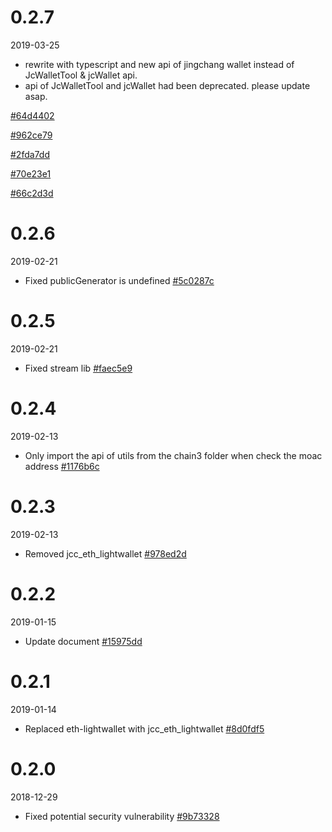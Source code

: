 <!-- markdownlint-disable MD024 -->

# 0.2.7

2019-03-25

- rewrite with typescript and new api of jingchang wallet instead of JcWalletTool & jcWallet api.
- api of JcWalletTool and jcWallet had been deprecated. please update asap.

[#64d4402](https://github.com/JCCDex/jcc_wallet/commit/64d4402c74cd5246d55e541f62ed99566b363851)

[#962ce79](https://github.com/JCCDex/jcc_wallet/commit/962ce799388421f65412067e6d405259b5a10f29)

[#2fda7dd](https://github.com/JCCDex/jcc_wallet/commit/2fda7ddff817537dd1ec1ddf408b86470190e8dd)

[#70e23e1](https://github.com/JCCDex/jcc_wallet/commit/70e23e1c8851c4f81bd11d85206bde332a06ada8)

[#66c2d3d](https://github.com/JCCDex/jcc_wallet/commit/66c2d3da104c16d14fa07af18913a18b6ca80b67)

# 0.2.6

2019-02-21

- Fixed publicGenerator is undefined [#5c0287c](https://github.com/JCCDex/jcc_wallet/commit/e01fd2033944aba26a4ffdbc194015ac865f0e51)

# 0.2.5

2019-02-21

- Fixed stream lib [#faec5e9](https://github.com/JCCDex/jcc_wallet/commit/faec5e974038734d7c523f8babfc988bfe23d2d5)

# 0.2.4

2019-02-13

- Only import the api of utils from the chain3 folder when check the moac address [#1176b6c](https://github.com/JCCDex/jcc_wallet/commit/1176b6c64e3298354a68d210e0d94224211c08d6)

# 0.2.3

2019-02-13

- Removed jcc_eth_lightwallet [#978ed2d](https://github.com/JCCDex/jcc_wallet/commit/978ed2dff972457126e6b5cdedd2da24289c6361)

# 0.2.2

2019-01-15

- Update document [#15975dd](https://github.com/JCCDex/jcc_wallet/commit/ed7736482c412c5e23f5147dfe6e3b91d1994cfc)

# 0.2.1

2019-01-14

- Replaced eth-lightwallet with jcc_eth_lightwallet [#8d0fdf5](https://github.com/JCCDex/jcc_wallet/commit/8d0fdf58c09fcd91f7158cfec7c623c2f30ebbec)

# 0.2.0

2018-12-29

- Fixed potential security vulnerability [#9b73328](https://github.com/JCCDex/jcc_wallet/commit/9b7332869d10eabd26fcae83ad703be8cdcfa2ab)